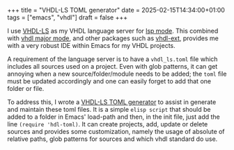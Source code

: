 +++
title = "VHDL-LS TOML generator"
date = 2025-02-15T14:34:00+01:00
tags = ["emacs", "vhdl"]
draft = false
+++

I use [VHDL-LS](https://github.com/VHDL-LS/rust_hdl) as my VHDL language server for [lsp mode](https://emacs-lsp.github.io/lsp-mode/). This combined with [vhdl major mode](https://www.gnu.org/software/emacs/manual/html_mono/vhdl-mode.html), and other packages such as [vhdl-ext](https://github.com/gmlarumbe/vhdl-ext), provides me with a very robust IDE within Emacs for my VHDL projects.

A requirement of the language server is to have a `vhdl_ls.toml` file which includes all sources used on a project. Even with glob patterns, it can get annoying when a new source/folder/module needs to be added; the `toml` file must be updated accordingly and one can easily forget to add that one folder or file.

To address this, I wrote a [VHDL-LS TOML generator](https://github.com/bjfer/hdl-toml) to assist in generate and maintain these toml files. It is a simple `elisp script` that should be added to a folder in Emacs' load-path and then, in the init file, just add the line `(require 'hdl-toml)`. It can create projects, add, update or delete sources and provides some customization, namely the usage of absolute of relative paths, glob patterns for sources and which vhdl standard do use.
